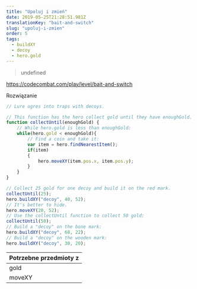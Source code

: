 ```yaml
---
title: "Upoluj i zmień"
date: 2019-05-25T21:28:51.981Z
translationKey: "bait-and-switch"
slug: "upoluj-i-zmien"
order: 5
tags:
  - buildXY
  - decoy
  - hero.gold
---
```


> undefined

https://codecombat.com/play/level/bait-and-switch

Rozwiązanie

```javascript
// Lure ogres into traps with decoys.

// This function has the hero collect gold until they have enoughGold.
function collectUntil(enoughGold) {
    // While hero.gold is less than enoughGold:
    while(hero.gold < enoughGold){
        // Find a coin and take it: 
        var item = hero.findNearestItem();
        if(item)
        {
            hero.moveXY(item.pos.x, item.pos.y);
        }
    }    
}

// Collect 25 gold for one decoy and build it on the red mark.
collectUntil(25);
hero.buildXY("decoy", 40, 52);
// It's better to hide.
hero.moveXY(20, 52);
// Use the collectUntil function to collect 50 gold:
collectUntil(50);
// Build a "decoy" on the bone mark:
hero.buildXY("decoy", 68, 22);
// Build a "decoy" on the wooden mark:
hero.buildXY("decoy", 30, 20);

```

Potrzebne przedmioty z |
--- |
gold |
moveXY |


